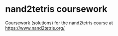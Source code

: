 # nand2tetris coursework

Coursework (solutions) for the nand2tetris course at https://www.nand2tetris.org/

